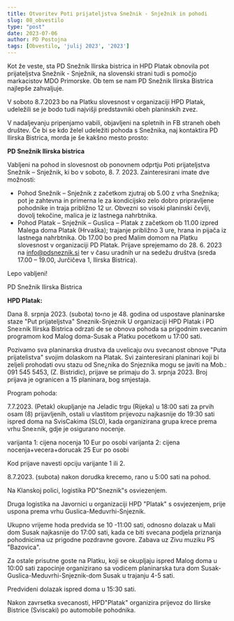 ```yaml
---
title: Otvoritev Poti prijateljstva Snežnik - Snježnik in pohodi
slug: 08_obvestilo
type: "post"
date: 2023-07-06
author: PD Postojna
tags: [Obvestilo, 'julij 2023', '2023']
---
```



Kot že veste, sta PD Snežnik Ilirska bistrica in HPD Platak obnovila pot prijateljstva Snežnik - Snježnik, na slovenski strani tudi s pomočjo markacistov MDO Primorske. Ob tem se nam PD Snežnik Ilirska Bistrica najlepše zahvaljuje.

V soboto 8.7.2023 bo na Platku slovesnost v organizaciji HPD Platak, udeležili se je bodo tudi najvišji predstavniki obeh planinskih zvez.

V nadaljevanju pripenjamo vabili, objavljeni na spletnih in FB straneh obeh društev. Če bi se kdo želel udeležiti pohoda s Snežnika, naj kontaktira PD Ilirska Bistrica, morda je še kakšno mesto prosto:



**PD Snežnik Ilirska bistrica**

Vabljeni na pohod in slovesnost ob ponovnem odprtju Poti prijateljstva Snežnik – Snježnik, ki bo v soboto, 8. 7. 2023.
Zainteresirani imate dve možnosti:

- Pohod Snežnik – Snježnik z začetkom zjutraj ob 5.00 z vrha Snežnika; pot je zahtevna in primerna le za kondicijsko zelo dobro pripravljene pohodnike in traja približno 12 ur. Obvezni so visoki planinski čevlji, dovolj tekočine, malica je iz lastnega nahrbtnika.
- Pohod Platak – Snježnik – Guslica – Platak z začetkom ob 11.00 izpred Malega doma Platak (Hrvaška); trajanje približno 3 ure, hrana in pijača iz lastnega nahrbtnika.
Ob 17.00 bo pred Malim domom na Platku slovesnost v organizaciji PD Platak.
Prijave sprejemamo do 28. 6. 2023 na info@pdsneznik.si ter v času uradnih ur na sedežu društva (sreda 17.00 – 19.00, Jurčičeva 1, Ilirska Bistrica).

Lepo vabljeni!

PD Snežnik Ilirska Bistrica



**HPD Platak:**

Dana 8. srpnja 2023. (subota) to‹no je 48. godina od uspostave planinarske staze
"Put prijateljstva" Sneznik-Snjeznik
U organizaciji HPD Platak i PD Sne≥nik Ilirska Bistrica odrzati de se obnova pohoda sa prigodnim svecanim programom kod Malog doma-Susak a Platku pocetkom u 17:00
sati.

Pozivamo sva planinarska drustva da uvelicaju ovu svecanost obnove
"Puta prijatelistva" svojim dolaskom na Platak.
Svi zainteresirani planinari koji bi zeljeli prohodati ovu stazu od Sne¿nika do Snjeznika mogu se javiti na Mob.: 091 545 5453, (Z. Bistridic), prijave se primaju do 3. srpnja 2023.
Broj prijava je ogranicen a 15 planinara, bog smjestaja.

Program pohoda:

7.7.2023. (Petak) okupljanje na Jeladic trgu (Rijeka) u 18:00 sati za prvih osam (8) prijavljenih, ostali u vlastitom prijevozu najkasnije do 19:30 sati ispred doma na SvisCakima (SLO), kada organizirana grupa krece prema vrhu Sne≥nik, gdje je osigurano nocenje.

varijanta 1: cijena nocenja 10 Eur po osobi varijanta 2: cijena nocenja+vecera+dorucak 25 Eur po osobi

Kod prijave navesti opciju varijante 1 ili 2.

8.7.2023. (subota) nakon dorudka krecemo, rano u 5:00 sati na pohod.

Na Klanskoj polici, logistika PD"Sneznik"s osviezenjem.

Druga logistika na Javornici u organizaciji HPD "Platak" s osvjezenjem, prije uspona prema vrhu Guslica-Meduvrhi-Snjeznik.

Ukupno vrijeme hoda predvida se 10 -11:00 sati, odnosno dolazak u Mali dom Susak najkasnije do 17:00 sati, kada ce biti svecana podjela priznanja pohodnicima uz prigodne pozdravne govore.
Zabava uz Zivu muziku PS "Bazovica".

Za ostale prisutne goste na Platku, koji se okupljaju ispred Malog doma u 10:00 sati zapocinje organizirano sa vodicem planinarska tura dom Susak-Guslica-Meduvrhi-Snjeznik-dom Susak u trajanju 4-5 sati.

Predvideni dolazak ispred doma u 15:30 sati.

Nakon zavrsetka svecanosti, HPD"Platak" organizira prijevoz do Ilirske Bistrice (Sviscaki) po automobile pohodnika.